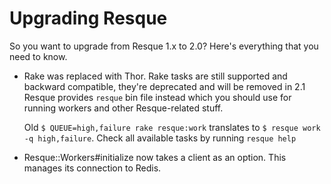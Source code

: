 Upgrading Resque
================

So you want to upgrade from Resque 1.x to 2.0? Here's everything that you need
to know.

  * Rake was replaced with Thor. Rake tasks are still supported and backward compatible, they're deprecated and will be removed in 2.1
    Resque provides `resque` bin file instead which you should use for running workers and other Resque-related stuff.

    Old `$ QUEUE=high,failure rake resque:work` translates to `$ resque work -q high,failure`. Check all available tasks by running `resque help`

  * Resque::Workers#initialize now takes a client as an option. This manages
    its connection to Redis.
